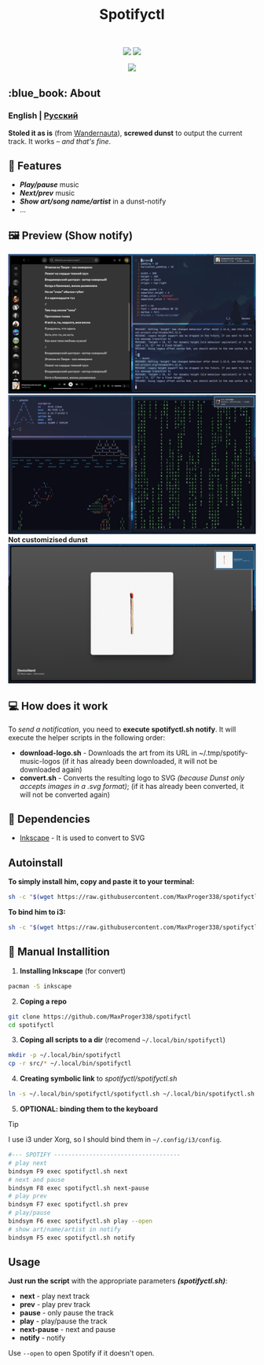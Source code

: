 <h1 align="center">Spotifyctl</h1>

<!-- BADGES -->
</br>
<p align="center">
  <img src="https://img.shields.io/github/issues/MaxProger338/spotifyctl?style=for-the-badge">
  <img src="https://img.shields.io/github/repo-size/MaxProger338/spotifyctl?style=for-the-badge">
</p>
<p align="center">
  <img src="https://img.shields.io/github/downloads/MaxProger338/spotifyctl/total">
</p>

<!-- ABOUT -->
<h2 align="left"> :blue_book: About</h2>

### **English** | [Русский](docs/README_RU.md)

__Stoled it as is__ (from [Wandernauta](https://gist.github.com/wandernauta/6800547)), __screwed dunst__ to output the current track. It works – *and that's fine*.

<!-- FEATURES -->
## 🚀 Features
* ***Play/pause*** music
* ***Next/prev*** music
* ***Show art/song name/artist*** in a dunst-notify
* ...

<!-- PREVIEW -->
## 🖼️ Preview (Show notify)
![preview](docs/assets/preview/2.png)
![preview](docs/assets/preview/3.png)
**Not customizised dunst**
![preview](docs/assets/preview/1.png)

<!-- HOW DOES IT WORK -->
## 💻 How does it work 
To *send a notification*, you need to **execute spotifyctl.sh notify**.
It will execute the helper scripts in the following order:

- **download-logo.sh** - Downloads the art from its URL in ~/.tmp/spotify-music-logos (if it has already been downloaded, it will not be downloaded again)
- **convert.sh** - Converts the resulting logo to SVG *(because Dunst only accepts images in a .svg format)*; (if it has already been converted, it will not be converted again)


<!-- DEPENDENCIES -->
## 🗿 Dependencies

- [Inkscape](https://inkscape.org/) - It is used to convert to SVG

<!-- INSTALLITION -->
## Autoinstall

**To simply install him, copy and paste it to your terminal:**
```bash
sh -c "$(wget https://raw.githubusercontent.com/MaxProger338/spotifyctl/refs/heads/main/scripts/install.sh -O -)"
```

**To bind him to i3:**
```bash
sh -c "$(wget https://raw.githubusercontent.com/MaxProger338/spotifyctl/refs/heads/main/scripts/bind_i3.sh -O -)"
```

## 📘 Manual Installition

1. **Installing Inkscape** (for convert)
```bash
pacman -S inkscape 
```
2. **Coping a repo**
```bash
git clone https://github.com/MaxProger338/spotifyctl
cd spotifyctl
```
3. **Coping all scripts to a dir** (recomend `~/.local/bin/spotifyctl`)
```bash
mkdir -p ~/.local/bin/spotifyctl
cp -r src/* ~/.local/bin/spotifyctl
```

4. **Creating symbolic link** to *spotifyctl/spotifyctl.sh*
```bash
ln -s ~/.local/bin/spotifyctl/spotifyctl.sh ~/.local/bin/spotifyctl.sh
```

5. **OPTIONAL: binding them to the keyboard** 

> [!TIP]
> I use i3 under Xorg, so I should bind them in `~/.config/i3/config`.

```bash
#--- SPOTIFY ------------------------------------
# play next
bindsym F9 exec spotifyctl.sh next
# next and pause
bindsym F8 exec spotifyctl.sh next-pause
# play prev
bindsym F7 exec spotifyctl.sh prev
# play/pause
bindsym F6 exec spotifyctl.sh play --open
# show art/name/artist in notify
bindsym F5 exec spotifyctl.sh notify
```

<!-- USAGE -->
## Usage

**Just run the script** with the appropriate parameters ***(spotifyctl.sh)***:

- **next** - play next track
- **prev** - play prev track
- **pause** - only pause the track
- **play** - play/pause the track
- **next-pause** - next and pause
- **notify** - notify

Use `--open` to open Spotify if it doesn't open.